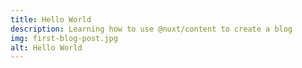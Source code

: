 ```yaml
---
title: Hello World
description: Learning how to use @nuxt/content to create a blog
img: first-blog-post.jpg
alt: Hello World
---
```


